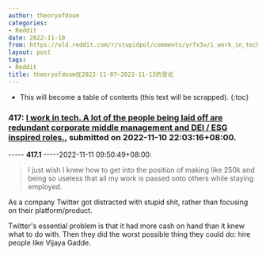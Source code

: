 ```yaml
---
author: theoryofdoom
categories:
- Reddit
date: 2022-11-10
from: https://old.reddit.com/r/stupidpol/comments/yrfx3v/i_work_in_tech_a_lot_of_the_people_being_laid_off/
layout: post
tags:
- Reddit
title: theoryofdoom在2022-11-07~2022-11-13的言论
---
```


* This will become a table of contents (this text will be scrapped).
{:toc}

### 417: [I work in tech. A lot of the people being laid off are redundant corporate middle management and DEI / ESG inspired roles.](https://old.reddit.com/r/stupidpol/comments/yrfx3v/i_work_in_tech_a_lot_of_the_people_being_laid_off/), submitted on 2022-11-10 22:03:16+08:00.

----- __417.1__ -----2022-11-11 09:50:49+08:00:

> I just wish I knew how to get into the position of making like 250k and being so useless that all my work is passed onto others while staying employed.

As a company Twitter got distracted with stupid shit, rather than focusing on their platform/product.

Twitter's essential problem is that it had more cash on hand than it knew what to do with.  Then they did the worst possible thing they could do: hire people like Vijaya Gadde.

